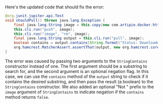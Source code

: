 Here's the updated code that should fix the error:

```java
@org.junit.jupiter.api.Test
void shouldPull() throws java.lang.Exception {
    final java.lang.String image = this.copy(new com.artipie.docker.http.Image.ForOs());
    this.cli.run("push", image);
    this.cli.run("image", "rm", image);
    final java.lang.String output = this.cli.run("pull", image);
    boolean contains = output.contains(String.format("Status: Downloaded newer image for %s", image));
    org.hamcrest.MatcherAssert.assertThat(output, new org.hamcrest.core.StringContains(contains ? "" : "Not ", image));
}
```

The error was caused by passing two arguments to the `StringContains` constructor instead of one. The first argument should be a substring to search for, and the second argument is an optional negation flag. In this case, we can use the `contains` method of the `output` string to check if it contains the desired substring, and then pass the result (a boolean) to the `StringContains` constructor. We also added an optional "Not " prefix to the `image` argument of `StringContains` to indicate negation if the `contains` method returns `false`.